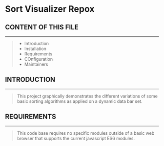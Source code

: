 # Sort Visualizer Repox

## CONTENT OF THIS FILE
***
> - Introduction
> - Installation
> - Requirements
> - COnfiguration
> - Maintainers

## INTRODUCTION
***
> This project graphically demonstrates the different variations of some basic sorting algorithms as applied on a dynamic data bar set.

## REQUIREMENTS
***
> This code base requires no specific modules outside of a basic web browser that supports the current javascript ES6 modules.

